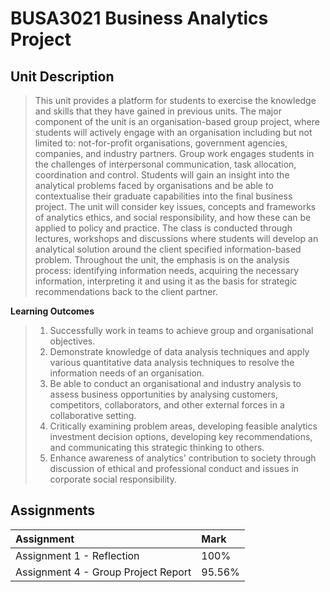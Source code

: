 # BUSA3021 Business Analytics Project

## Unit Description 

> This unit provides a platform for students to exercise the knowledge and skills that they have gained in previous units. The major component of the unit is an organisation-based group project, where students will actively engage with an organisation including but not limited to: not-for-profit organisations, government agencies, companies, and industry partners. Group work engages students in the challenges of interpersonal communication, task allocation, coordination and control. Students will gain an insight into the analytical problems faced by organisations and be able to contextualise their graduate capabilities into the final business project. The unit will consider key issues, concepts and frameworks of analytics ethics, and social responsibility, and how these can be applied to policy and practice. The class is conducted through lectures, workshops and discussions where students will develop an analytical solution around the client specified information-based problem. Throughout the unit, the emphasis is on the analysis process: identifying information needs, acquiring the necessary information, interpreting it and using it as the basis for strategic recommendations back to the client partner.

**Learning Outcomes**
> 1. Successfully work in teams to achieve group and organisational objectives.
> 2. Demonstrate knowledge of data analysis techniques and apply various quantitative data analysis techniques to resolve the information needs of an organisation.
> 3. Be able to conduct an organisational and industry analysis to assess business opportunities by analysing customers, competitors, collaborators, and other external forces in a collaborative setting.
> 4. Critically examining problem areas, developing feasible analytics investment decision options, developing key recommendations, and communicating this strategic thinking to others.
> 5. Enhance awareness of analytics' contribution to society through discussion of ethical and professional conduct and issues in corporate social responsibility.

## Assignments 
|Assignment|Mark|
|:----|:----|
|Assignment 1 - Reflection|100%|
|Assignment 4 - Group Project Report|95.56%|
